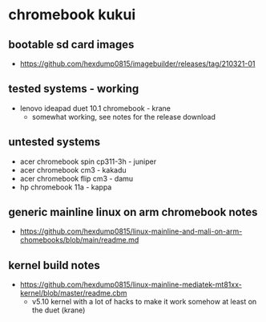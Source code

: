 # chromebook kukui

## bootable sd card images

- https://github.com/hexdump0815/imagebuilder/releases/tag/210321-01

## tested systems - working

- lenovo ideapad duet 10.1 chromebook - krane
  - somewhat working, see notes for the release download

## untested systems

- acer chromebook spin cp311-3h - juniper
- acer chromebook cm3 - kakadu
- acer chromebook flip cm3 - damu
- hp chromebook 11a - kappa

## generic mainline linux on arm chromebook notes

- https://github.com/hexdump0815/linux-mainline-and-mali-on-arm-chomebooks/blob/main/readme.md

## kernel build notes

- https://github.com/hexdump0815/linux-mainline-mediatek-mt81xx-kernel/blob/master/readme.cbm
  - v5.10 kernel with a lot of hacks to make it work somehow at least on the duet (krane)
